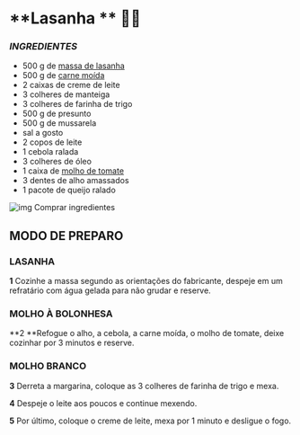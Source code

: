 #    **Lasanha ** :man_cook:



###  *INGREDIENTES*



- 500 g de [massa de lasanha](https://blog.tudogostoso.com.br/cardapios/receitas-com-massa-da-lasanha/)
- 500 g de [carne moída](https://blog.tudogostoso.com.br/cardapios/3-receitas-com-carne-moida/)
- 2 caixas de creme de leite
- 3 colheres de manteiga
- 3 colheres de farinha de trigo
- 500 g de presunto
- 500 g de mussarela
- sal a gosto
- 2 copos de leite
- 1 cebola ralada
- 3 colheres de óleo
- 1 caixa de [molho de tomate](https://blog.tudogostoso.com.br/dicas-de-cozinha/diferenca-entre-molho-e-extrato-de-tomate/)
- 3 dentes de alho amassados
- 1 pacote de queijo ralado

![img](https://tdg-rails-assets-staging.s3.amazonaws.com/staging/assets/desktop/images/cartbtn.png) Comprar ingredientes

## MODO DE PREPARO



### LASANHA

**1** Cozinhe a massa segundo as orientações do fabricante, despeje em um refratário com água gelada para não grudar e reserve.

### MOLHO À BOLONHESA

**2 **Refogue o alho, a cebola, a carne moída, o molho de tomate, deixe cozinhar por 3 minutos e reserve.

### MOLHO BRANCO

**3** Derreta a margarina, coloque as 3 colheres de farinha de trigo e mexa.

**4** Despeje o leite aos poucos e continue mexendo.

**5** Por último, coloque o creme de leite, mexa por 1 minuto e desligue o fogo.
